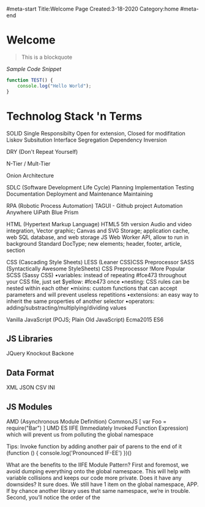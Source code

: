 #meta-start
Title:Welcome Page
Created:3-18-2020
Category:home
#meta-end

# Welcome

> This is a blockquote

*Sample Code Snippet*
```js
function TEST() {
    console.log("Hello World");
}
```
# Technolog Stack 'n Terms

SOLID
	Single Responsibilty
	Open for extension, Closed for modifitation
	Liskov Subsitution
	Interface Segregation
	Dependency Inversion

DRY (Don't Repeat Yourself)

N-Tier / Mult-Tier

Onion Architecture

SDLC (Software Development Life Cycle)
	Planning
	Implementation
	Testing
	Documentation
	Deployment and Maintenance
	Maintaining

RPA (Robotic Process Automation)
	TAGUI - Github project
	Automation Anywhere
	UiPath
	Blue Prism


HTML (Hypertext Markup Language)
HTML5 
	5th version 
	Audio and video integration,
	Vector graphic; Canvas and SVG
	Storage; application cache, web SQL database, and web storage
	JS Web Worker API, allow to run in background
	Standard DocType; <!Doctype html>
	new elements; header, footer, article, section

CSS (Cascading Style Sheets)
LESS (Leaner CSS)CSS Preprocessor
SASS (Syntactically Awesome StyleSheets) CSS Preprocessor !More Popular
SCSS (Sassy CSS)
	•variables: instead of repeating #fce473 throughout your CSS file, just set $yellow: #fce473 once
	•nesting: CSS rules can be nested within each other
	•mixins: custom functions that can accept parameters and will prevent useless repetitions
	•extensions: an easy way to inherit the same properties of another selector
	•operators: adding/substracting/multiplying/dividing values


Vanilla JavaScript (POJS; Plain Old JavaScript)
Ecma2015
ES6

## JS Libraries
JQuery
Knockout
Backone

## Data Format
XML
JSON
CSV
INI

## JS Modules
AMD (Asynchronous Module Definition)
CommonJS [ var Foo = require("Bar") ]
UMD
ES
IIFE (Immediately Invoked Function Expression)
  which will prevent us from polluting the global namespace

  Tips: Invoke function by adding another pair of parens to the end of it
(function () {
  console.log('Pronounced IF-EE')
})()

What are the benefits to the IIFE Module Pattern? First and foremost, we avoid dumping everything onto the global namespace. 
This will help with variable collisions and keeps our code more private. Does it have any downsides? It sure does. 
We still have 1 item on the global namespace, APP. If by chance another library uses that same namespace, we’re in trouble. 
Second, you’ll notice the order of the <script> tags in our index.html file matter. If you don’t have the scripts in the 
exact order they are now, the app will break.


AJAX
Fetch

Promise

## Module Loader
RequireJS
Browserify

## Bundlers
WebPack (CSS+JS)
TypeScript (AMD only)
RollupJS
ParcelJS (CSS+JS)
Browserify

Node
NPM
Yarn

## Linting
ESLint
TSLint
Flow (React)

## Compiler
BabelJS
TypeScript

## Task Runner
GruntJS

## Unit Testing (Test Runner, Assertion, Mocks, Spys)
  (BDD Behavior-driven development vs. TDD Test-driven development)

Moq
JSUnit - testing Java based web application
UnitJS - assertion library, works with popular test-runners
QUnit - JQuery
Mocha - NodeJS
Jamine -BDD
Karma
Jest - Facebook
AVA

Web Assembly

## Tree-Shaking
 All imports must be place top of file. The reason this design decision was made was because 
 by forcing modules to be static, the loader can statically analyze the module tree, figure out 
 which code is actually being used, and drop the unused code from your bundle.



## Media Queries vs. Element Queries

Media queries: Imagine a design with a sidebar and a content area. In a responsive, 
fluent design both the sidebar and the content has "unknown" widths. 
Trying to add e.g. a responsive grid into the content area which relies on media queries, 
where you have no knowledge of how much space your content occupies, is in my opinion almost an 
impossible task.

Element queries: An element query is similar to a media query in that, if a condition is met, 
some CSS will be applied. Element query conditions (such as min-width, max-width, min-height and 
max-height) are based on elements, instead of the browser viewport.


## DI Lifetime services

### Transient
Transient lifetime services (AddTransient) are created each time they're requested from the 
service container. 
This lifetime works best for lightweight, stateless services.


### Scoped
Scoped lifetime services (AddScoped) are created once per client request (connection).


### Singleton
Singleton lifetime services (AddSingleton) are created the first time they're requested 
(or when Startup.ConfigureServices is run and an instance is specified with the service 
registration). Every subsequent request uses the same instance. If the app requires 
singleton behavior, allowing the service container to manage the service's lifetime 
is recommended. Don't implement the singleton design pattern and provide user code to 
manage the object's lifetime in the class.